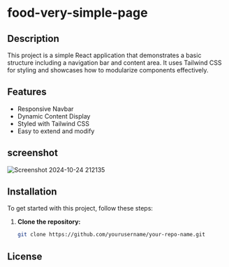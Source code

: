 ﻿# food-very-simple-page
 
## Description

This project is a simple React application that demonstrates a basic structure including a navigation bar and content area. It uses Tailwind CSS for styling and showcases how to modularize components effectively.

## Features

- Responsive Navbar
- Dynamic Content Display
- Styled with Tailwind CSS
- Easy to extend and modify

## screenshot
![Screenshot 2024-10-24 212135](https://github.com/user-attachments/assets/e6d6f508-aab9-415e-9f90-3e7d08c9d8d2)

## Installation

To get started with this project, follow these steps:

1. **Clone the repository:**
   ```bash
   git clone https://github.com/yourusername/your-repo-name.git
## License 
